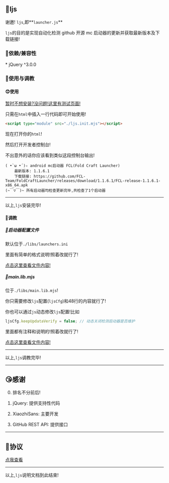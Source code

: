 ## 📅ljs
谢邀!
`ljs`,即**`launcher.js`**

`ljs`的目的是实现自动化检测 github 开源 mc 启动器的更新并获取最新版本及下载链接!

### 📂依赖/兼容性
\* jQuery ^3.0.0

### 🥰使用与调教
#### 😊使用
[暂时不想安装?没问题!这里有测试页面!](./test.html)

只需在`html`中插入一行代码即可开始使用!

```html
<script type="module" src="./ljs.init.mjs"></script>
```

现在打开你的`html`!

然后打开开发者控制台!


不出意外的话你应该看到类似这段控制台输出!
```log
( •̀ ω •́ )✧ android mc启动器 FCL(Fold Craft Launcher)
	最新版本: 1.1.6.1
	下载链接: https://github.com/FCL-Team/FoldCraftLauncher/releases/download/1.1.6.1/FCL-release-1.1.6.1-x86_64.apk
(~￣▽￣)~ 所有启动器均检查更新完毕,共检查了1个启动器
```
---
以上,`ljs`安装完毕!

#### 🥵调教
##### 📄启动器配置文件
默认位于`./libs/launchers.ini`

里面有简单的格式说明!照着改就行了!

[点击这里查看文件内容!](./libs/launchers.ini)

##### 🧾main.lib.mjs
位于`./libs/main.lib.mjs`!

你只需要修改`ljs`配置(`ljsCfg`)和48行的内容就行了!

你也可以通过`js`动态修改`ljs`配置!比如
```js
ljsCfg.keepUpdataVerify = false; // 动态关闭检测启动器是否维护
```

里面都有注释和说明的!照着改就行了!

[点击这里查看文件内容!](./libs/main.lib.mjs)

---
以上,`ljs`调教完毕!

---
## 😘感谢
0. 排名不分前后!

1. jQuery: 提供支持性代码

2. XiaozhiSans: 主要开发

3. GitHub REST API: 提供接口

---
## 📃协议
[点我查看](./LICENSE)

---
以上,`ljs`说明文档到此结束!

